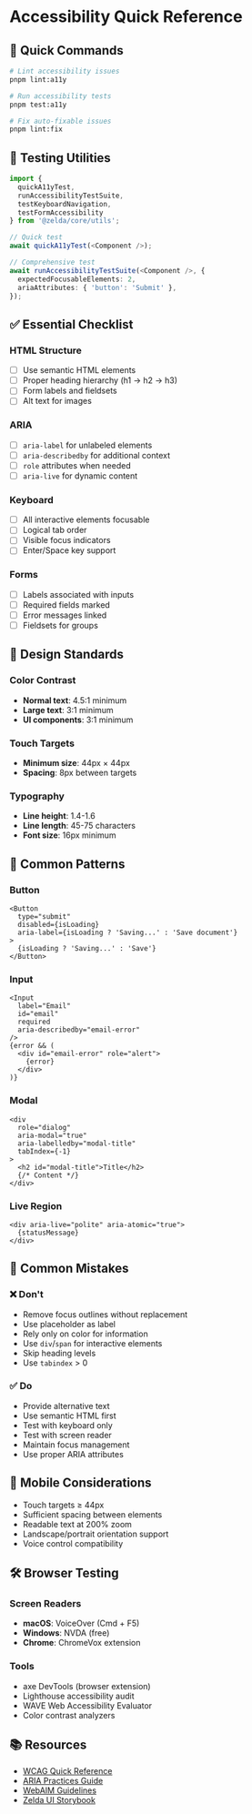 # Accessibility Quick Reference

## 🚀 Quick Commands

```bash
# Lint accessibility issues
pnpm lint:a11y

# Run accessibility tests
pnpm test:a11y

# Fix auto-fixable issues
pnpm lint:fix
```

## 🧪 Testing Utilities

```typescript
import { 
  quickA11yTest,
  runAccessibilityTestSuite,
  testKeyboardNavigation,
  testFormAccessibility 
} from '@zelda/core/utils';

// Quick test
await quickA11yTest(<Component />);

// Comprehensive test
await runAccessibilityTestSuite(<Component />, {
  expectedFocusableElements: 2,
  ariaAttributes: { 'button': 'Submit' },
});
```

## ✅ Essential Checklist

### HTML Structure
- [ ] Use semantic HTML elements
- [ ] Proper heading hierarchy (h1 → h2 → h3)
- [ ] Form labels and fieldsets
- [ ] Alt text for images

### ARIA
- [ ] `aria-label` for unlabeled elements
- [ ] `aria-describedby` for additional context
- [ ] `role` attributes when needed
- [ ] `aria-live` for dynamic content

### Keyboard
- [ ] All interactive elements focusable
- [ ] Logical tab order
- [ ] Visible focus indicators
- [ ] Enter/Space key support

### Forms
- [ ] Labels associated with inputs
- [ ] Required fields marked
- [ ] Error messages linked
- [ ] Fieldsets for groups

## 🎨 Design Standards

### Color Contrast
- **Normal text**: 4.5:1 minimum
- **Large text**: 3:1 minimum
- **UI components**: 3:1 minimum

### Touch Targets
- **Minimum size**: 44px × 44px
- **Spacing**: 8px between targets

### Typography
- **Line height**: 1.4-1.6
- **Line length**: 45-75 characters
- **Font size**: 16px minimum

## 🔧 Common Patterns

### Button
```tsx
<Button
  type="submit"
  disabled={isLoading}
  aria-label={isLoading ? 'Saving...' : 'Save document'}
>
  {isLoading ? 'Saving...' : 'Save'}
</Button>
```

### Input
```tsx
<Input
  label="Email"
  id="email"
  required
  aria-describedby="email-error"
/>
{error && (
  <div id="email-error" role="alert">
    {error}
  </div>
)}
```

### Modal
```tsx
<div
  role="dialog"
  aria-modal="true"
  aria-labelledby="modal-title"
  tabIndex={-1}
>
  <h2 id="modal-title">Title</h2>
  {/* Content */}
</div>
```

### Live Region
```tsx
<div aria-live="polite" aria-atomic="true">
  {statusMessage}
</div>
```

## 🚫 Common Mistakes

### ❌ Don't
- Remove focus outlines without replacement
- Use placeholder as label
- Rely only on color for information
- Use `div`/`span` for interactive elements
- Skip heading levels
- Use `tabindex` > 0

### ✅ Do
- Provide alternative text
- Use semantic HTML first
- Test with keyboard only
- Test with screen reader
- Maintain focus management
- Use proper ARIA attributes

## 📱 Mobile Considerations

- Touch targets ≥ 44px
- Sufficient spacing between elements
- Readable text at 200% zoom
- Landscape/portrait orientation support
- Voice control compatibility

## 🛠️ Browser Testing

### Screen Readers
- **macOS**: VoiceOver (Cmd + F5)
- **Windows**: NVDA (free)
- **Chrome**: ChromeVox extension

### Tools
- axe DevTools (browser extension)
- Lighthouse accessibility audit
- WAVE Web Accessibility Evaluator
- Color contrast analyzers

## 📚 Resources

- [WCAG Quick Reference](https://www.w3.org/WAI/WCAG21/quickref/)
- [ARIA Practices Guide](https://www.w3.org/WAI/ARIA/apg/)
- [WebAIM Guidelines](https://webaim.org/)
- [Zelda UI Storybook](https://goodcallmike.github.io/zelda-ui/)